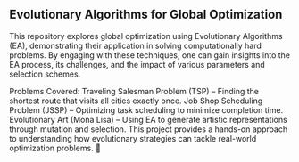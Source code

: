 ## **Evolutionary Algorithms for Global Optimization**

This repository explores global optimization using Evolutionary Algorithms (EA), demonstrating their application in solving computationally hard problems. By engaging with these techniques, one can gain insights into the EA process, its challenges, and the impact of various parameters and selection schemes.

Problems Covered:
Traveling Salesman Problem (TSP) – Finding the shortest route that visits all cities exactly once.
Job Shop Scheduling Problem (JSSP) – Optimizing task scheduling to minimize completion time.
Evolutionary Art (Mona Lisa) – Using EA to generate artistic representations through mutation and selection.
This project provides a hands-on approach to understanding how evolutionary strategies can tackle real-world optimization problems. 🚀
